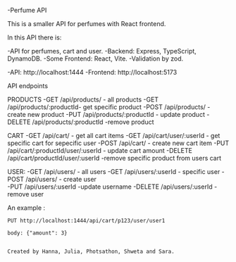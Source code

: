 -Perfume API

This is a smaller API for perfumes with React frontend.

In this API there is:

-API for perfumes, cart and user.
-Backend: Express, TypeScript, DynamoDB.
-Some Frontend: React, Vite.
-Validation by zod.


-API: http://localhost:1444
-Frontend: http://localhost:5173
 

API endpoints

PRODUCTS
-GET /api/products/ - all products 
-GET /api/products/:productId- get specific product 
-POST /api/products/ - create new product
-PUT /api/products/:productId - update product 
-DELETE /api/products/:productId -remove product

CART
-GET /api/cart/ - get all cart items
-GET /api/cart/user/:userId - get specific cart for sepecific user
-POST /api/cart/ - create new cart item
-PUT /api/cart/:productId/user/:userId - update cart amount 
-DELETE /api/cart/productId/user/:userId -remove specific product from users cart

USER:
-GET /api/users/ - all users
-GET /api/users/:userId - specific user
-POST /api/users/ - create user  
-PUT /api/users/:userId -update username
-DELETE /api/users/:userId - remove user

An example :
```
PUT http://localhost:1444/api/cart/p123/user/user1

body: {"amount": 3}


Created by Hanna, Julia, Photsathon, Shweta and Sara.

